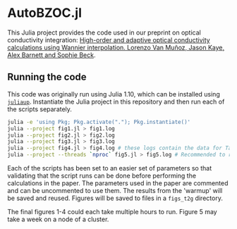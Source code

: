 # AutoBZOC.jl

This Julia project provides the code used in our preprint on optical
conductivity integration: [High-order and adaptive optical conductivity
calculations using Wannier interpolation. Lorenzo Van Muñoz, Jason Kaye, Alex
Barnett and Sophie Beck](https://arxiv.org/abs/2406.15466).

## Running the code

This code was originally run using Julia 1.10, which can be installed using [`juliaup`](https://github.com/JuliaLang/juliaup).
Instantiate the Julia project in this repository and then run each of the
scripts separately.
```bash
julia -e 'using Pkg; Pkg.activate("."); Pkg.instantiate()'
julia --project fig1.jl > fig1.log
julia --project fig2.jl > fig2.log
julia --project fig3.jl > fig3.log
julia --project fig4.jl > fig4.log # these logs contain the data for Table 1
julia --project --threads `nproc` fig5.jl > fig5.log # Recommended to run this in parallel
```
Each of the scripts has been set to an easier set of parameters so that
validating that the script runs can be done before performing the calculations
in the paper. The parameters used in the paper are commented and can be
uncommented to use them. The results from the 'warmup' will be saved and reused.
Figures will be saved to files in a `figs_t2g` directory.

The final figures 1-4 could each take multiple hours to run.
Figure 5 may take a week on a node of a cluster.
